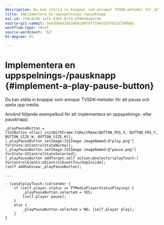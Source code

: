 ```yaml
---
description: Du kan ställa in knappar som anropar TVSDK-metoder för att pausa och spela upp media.
title: Implementera en uppspelnings-/pausknapp
exl-id: 370cdc86-1efe-4364-8cf9-6689ebab3c9e
source-git-commit: be43bbbd1051886c8979ff590a3197b2a7249b6a
workflow-type: tm+mt
source-wordcount: '52'
ht-degree: 0%

---
```


# Implementera en uppspelnings-/pausknapp {#implement-a-play-pause-button}

Du kan ställa in knappar som anropar TVSDK-metoder för att pausa och spela upp media.

Använd följande exempelkod för att implementera en uppspelnings- eller pausknapp:

<!--<a id="example_BC2632D673FE451190A30A23145090D0"></a>-->

```
_playPauseButton =  
[[UIButton alloc] initWithFrame:CGRectMake(BUTTON_POS_X, BUTTON_POS_Y, BUTTON_SIZE_W, BUTTON_SIZE_H)]; 
[_playPauseButton setImage:[UIImage imageNamed:@"play.png"] forState:UIControlStateNormal];  
[_playPauseButton setImage:[UIImage imageNamed:@"pause.png"] forState:UIControlStateSelected]; 
[_playPauseButton addTarget:self action:@selector(playTouch:) forControlEvents:UIControlEventTouchUpInside]; 
[self addSubview:_playPauseButton]; 
 
... 
 
- (void)playTouch:(id)sender { 
    if (self.player.status == PTMediaPlayerStatusPlaying) { 
        _playPauseButton.selected = YES;  
        [self.player pause]; 
    } 
    else { 
        _playPauseButton.selected = NO; [self.player play]; 
    } 
} 
```
